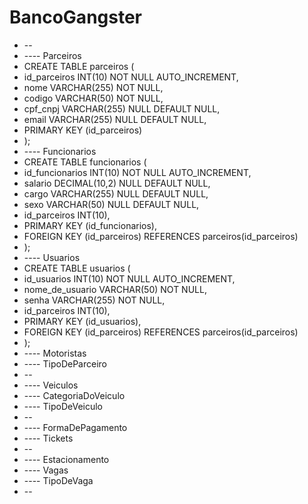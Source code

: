 # BancoGangster
* --
* ---- Parceiros
* CREATE TABLE parceiros (
*  id_parceiros INT(10) NOT NULL AUTO_INCREMENT,
*  nome VARCHAR(255) NOT NULL,
*  codigo VARCHAR(50) NOT NULL,
*  cpf_cnpj VARCHAR(255) NULL DEFAULT NULL,
*  email VARCHAR(255) NULL DEFAULT NULL,
*  PRIMARY KEY (id_parceiros)
* );
* ---- Funcionarios
* CREATE TABLE funcionarios (
*  id_funcionarios INT(10) NOT NULL AUTO_INCREMENT,
*  salario DECIMAL(10,2) NULL DEFAULT NULL,
*  cargo VARCHAR(255) NULL DEFAULT NULL,
*  sexo VARCHAR(50) NULL DEFAULT NULL,
*  id_parceiros INT(10),
*  PRIMARY KEY (id_funcionarios),
*  FOREIGN KEY (id_parceiros) REFERENCES parceiros(id_parceiros)
* );
* ---- Usuarios
* CREATE TABLE usuarios (
*  id_usuarios INT(10) NOT NULL AUTO_INCREMENT,
*  nome_de_usuario VARCHAR(50) NOT NULL,
*  senha VARCHAR(255) NOT NULL,
*  id_parceiros INT(10),
*  PRIMARY KEY (id_usuarios),
*  FOREIGN KEY (id_parceiros) REFERENCES parceiros(id_parceiros)
* );
* ---- Motoristas
* ---- TipoDeParceiro
* --
* ---- Veiculos
* ---- CategoriaDoVeiculo
* ---- TipoDeVeiculo
* --
* ---- FormaDePagamento
* ---- Tickets
* --
* ---- Estacionamento
* ---- Vagas
* ---- TipoDeVaga
* --
